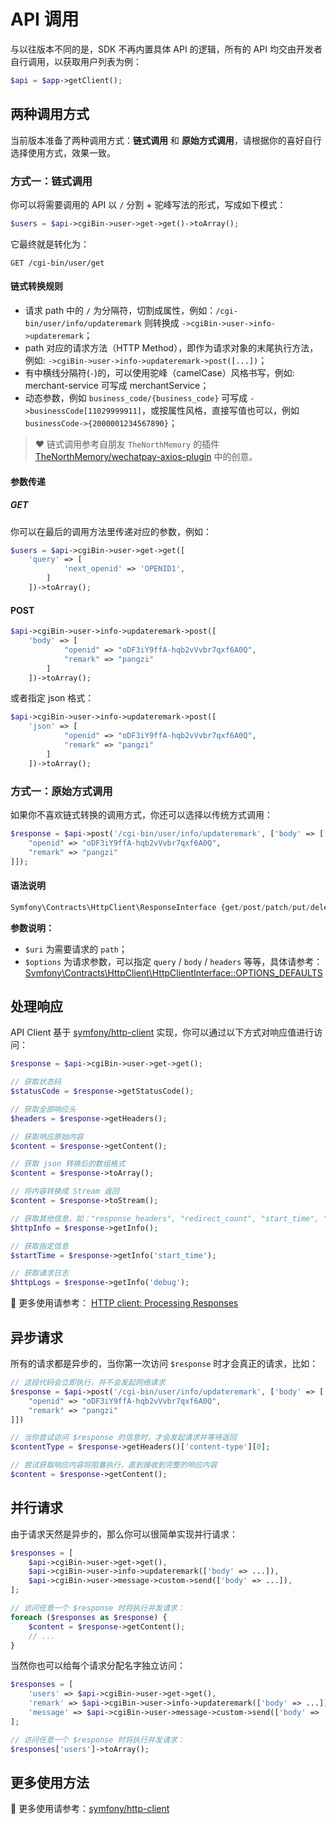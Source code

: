 # API 调用

与以往版本不同的是，SDK 不再内置具体 API 的逻辑，所有的 API 均交由开发者自行调用，以获取用户列表为例：

```php
$api = $app->getClient();
```

## 两种调用方式

当前版本准备了两种调用方式：**链式调用** 和 **原始方式调用**，请根据你的喜好自行选择使用方式，效果一致。

### 方式一：链式调用

你可以将需要调用的 API 以 `/` 分割 + 驼峰写法的形式，写成如下模式：

```php
$users = $api->cgiBin->user->get->get()->toArray();
```

它最终就是转化为：

```
GET /cgi-bin/user/get
```

#### 链式转换规则

- 请求 path 中的 `/` 为分隔符，切割成属性，例如：`/cgi-bin/user/info/updateremark` 则转换成 `->cgiBin->user->info->updateremark`；
- path 对应的请求方法（HTTP Method），即作为请求对象的末尾执行方法，例如: `->cgiBin->user->info->updateremark->post([...])`；
- 有中横线分隔符(`-`)的，可以使用驼峰（camelCase）风格书写，例如: merchant-service 可写成 merchantService；
- 动态参数，例如 `business_code/{business_code}` 可写成 `->businessCode[11029999911]`，或按属性风格，直接写值也可以，例如 `businessCode->{2000001234567890}`；

> :heart: 链式调用参考自朋友 `TheNorthMemory` 的插件 [TheNorthMemory/wechatpay-axios-plugin](https://github.com/TheNorthMemory/wechatpay-axios-plugin) 中的创意。

#### 参数传递

##### GET

你可以在最后的调用方法里传递对应的参数，例如：

```php
$users = $api->cgiBin->user->get->get([
    'query' => [
            'next_openid' => 'OPENID1',
        ]
    ])->toArray();
```

#### POST

```php
$api->cgiBin->user->info->updateremark->post([
    'body' => [
            "openid" => "oDF3iY9ffA-hqb2vVvbr7qxf6A0Q",
            "remark" => "pangzi"
        ]
    ])->toArray();
```

或者指定 json 格式：

```php
$api->cgiBin->user->info->updateremark->post([
    'json' => [
            "openid" => "oDF3iY9ffA-hqb2vVvbr7qxf6A0Q",
            "remark" => "pangzi"
        ]
    ])->toArray();
```

### 方式一：原始方式调用

如果你不喜欢链式转换的调用方式，你还可以选择以传统方式调用：


```php
$response = $api->post('/cgi-bin/user/info/updateremark', ['body' => [
    "openid" => "oDF3iY9ffA-hqb2vVvbr7qxf6A0Q",
    "remark" => "pangzi"
]]);
```

#### 语法说明

```php
Symfony\Contracts\HttpClient\ResponseInterface {get/post/patch/put/delete}($uri, $options = [])
```

**参数说明：**

- `$uri` 为需要请求的 `path`；
- `$options` 为请求参数，可以指定 `query` / `body` / `headers` 等等，具体请参考：[Symfony\Contracts\HttpClient\HttpClientInterface::OPTIONS_DEFAULTS](https://github.com/symfony/symfony/blob/5.3/src/Symfony/Contracts/HttpClient/HttpClientInterface.php)

## 处理响应

API Client 基于 [symfony/http-client](https://github.com/symfony/http-client) 实现，你可以通过以下方式对响应值进行访问：

```php
$response = $api->cgiBin->user->get->get();

// 获取状态码
$statusCode = $response->getStatusCode();

// 获取全部响应头
$headers = $response->getHeaders();

// 获取响应原始内容
$content = $response->getContent();

// 获取 json 转换后的数组格式
$content = $response->toArray();

// 将内容转换成 Stream 返回
$content = $response->toStream();

// 获取其他信息，如："response_headers", "redirect_count", "start_time", "redirect_url" 等.
$httpInfo = $response->getInfo();

// 获取指定信息
$startTime = $response->getInfo('start_time');

// 获取请求日志
$httpLogs = $response->getInfo('debug');
```

:book: 更多使用请参考： [HTTP client: Processing Responses](https://symfony.com/doc/current/http_client.html#processing-responses)



## 异步请求

所有的请求都是异步的，当你第一次访问 `$response` 时才会真正的请求，比如：

```php
// 这段代码会立即执行，并不会发起网络请求
$response = $api->post('/cgi-bin/user/info/updateremark', ['body' => [
    "openid" => "oDF3iY9ffA-hqb2vVvbr7qxf6A0Q",
    "remark" => "pangzi"
]])

// 当你尝试访问 $response 的信息时，才会发起请求并等待返回
$contentType = $response->getHeaders()['content-type'][0];

// 尝试获取响应内容将阻塞执行，直到接收到完整的响应内容
$content = $response->getContent();
```

## 并行请求

由于请求天然是异步的，那么你可以很简单实现并行请求：

```php
$responses = [
    $api->cgiBin->user->get->get(),
    $api->cgiBin->user->info->updateremark(['body' => ...]),
    $api->cgiBin->user->message->custom->send(['body' => ...]),
];

// 访问任意一个 $response 时将执行并发请求：
foreach ($responses as $response) {
    $content = $response->getContent();
    // ...
}
```

当然你也可以给每个请求分配名字独立访问：

```php
$responses = [
    'users' => $api->cgiBin->user->get->get(),
    'remark' => $api->cgiBin->user->info->updateremark(['body' => ...]),
    'message' => $api->cgiBin->user->message->custom->send(['body' => ...]),
];

// 访问任意一个 $response 时将执行并发请求：
$responses['users']->toArray();
```

## 更多使用方法

:book: 更多使用请参考：[symfony/http-client](https://github.com/symfony/http-client)
